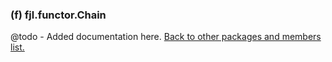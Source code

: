 ### (f) fjl.functor.Chain
@todo - Added documentation here.
[Back to other packages and members list.](#other-packages-and-members)
